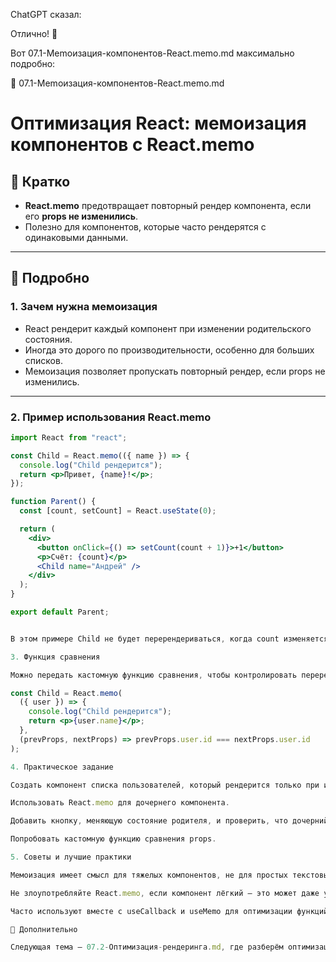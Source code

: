 ChatGPT сказал:

Отлично! 🚀

Вот 07.1-Memoизация-компонентов-React.memo.md максимально подробно:

📄 07.1-Memoизация-компонентов-React.memo.md
# Оптимизация React: мемоизация компонентов с React.memo

## 🔹 Кратко
- **React.memo** предотвращает повторный рендер компонента, если его **props не изменились**.  
- Полезно для компонентов, которые часто рендерятся с одинаковыми данными.  

---

## 🔹 Подробно

### 1. Зачем нужна мемоизация
- React рендерит каждый компонент при изменении родительского состояния.  
- Иногда это дорого по производительности, особенно для больших списков.  
- Мемоизация позволяет пропускать повторный рендер, если props не изменились.

---

### 2. Пример использования React.memo
```jsx
import React from "react";

const Child = React.memo(({ name }) => {
  console.log("Child рендерится");
  return <p>Привет, {name}!</p>;
});

function Parent() {
  const [count, setCount] = React.useState(0);

  return (
    <div>
      <button onClick={() => setCount(count + 1)}>+1</button>
      <p>Счёт: {count}</p>
      <Child name="Андрей" />
    </div>
  );
}

export default Parent;


В этом примере Child не будет перерендериваться, когда count изменяется, потому что его props (name) не изменились.

3. Функция сравнения

Можно передать кастомную функцию сравнения, чтобы контролировать перерендер:

const Child = React.memo(
  ({ user }) => {
    console.log("Child рендерится");
    return <p>{user.name}</p>;
  },
  (prevProps, nextProps) => prevProps.user.id === nextProps.user.id
);

4. Практическое задание

Создать компонент списка пользователей, который рендерится только при изменении данных пользователя.

Использовать React.memo для дочернего компонента.

Добавить кнопку, меняющую состояние родителя, и проверить, что дочерний компонент не перерендеривается.

Попробовать кастомную функцию сравнения props.

5. Советы и лучшие практики

Мемоизация имеет смысл для тяжелых компонентов, не для простых текстовых элементов.

Не злоупотребляйте React.memo, если компонент лёгкий — это может даже ухудшить производительность.

Часто используют вместе с useCallback и useMemo для оптимизации функций и вычисляемых значений.

🔹 Дополнительно

Следующая тема — 07.2-Оптимизация-рендеринга.md, где разберём оптимизацию рендеринга через useMemo, useCallback и структурирование компонентов.